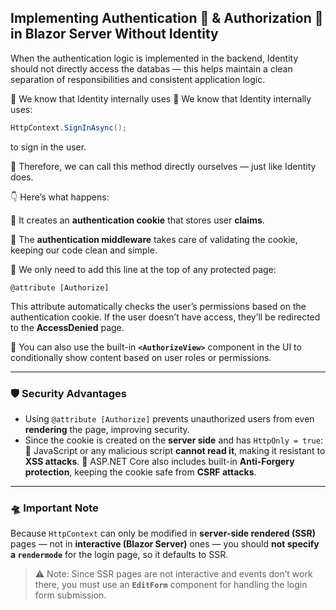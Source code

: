 ## Implementing Authentication 🔐 & Authorization 🔑 in **Blazor Server Without Identity**

When the authentication logic is implemented in the backend, Identity should not directly access the databas — this helps maintain a clean separation of responsibilities and consistent application logic.

🧠 We know that Identity internally uses
🧠 We know that Identity internally uses:

```csharp
HttpContext.SignInAsync();
```

to sign in the user.

🚀 Therefore, we can call this method directly ourselves — just like Identity does.

👇 Here’s what happens:

🌈 It creates an **authentication cookie** that stores user **claims**.

🌈 The **authentication middleware** takes care of validating the cookie, keeping our code clean and simple.

🌈 We only need to add this line at the top of any protected page:

```razor
@attribute [Authorize]
```

This attribute automatically checks the user’s permissions based on the authentication cookie.
If the user doesn’t have access, they’ll be redirected to the **AccessDenied** page.

🌈 You can also use the built-in **`<AuthorizeView>`** component in the UI to conditionally show content based on user roles or permissions.

---

### 🛡 Security Advantages

* Using `@attribute [Authorize]` prevents unauthorized users from even **rendering** the page, improving security.
* Since the cookie is created on the **server side** and has `HttpOnly = true`:
  💎 JavaScript or any malicious script **cannot read it**, making it resistant to **XSS attacks**.
  💎 ASP.NET Core also includes built-in **Anti-Forgery protection**, keeping the cookie safe from **CSRF attacks**.

---

### 🛸 Important Note

Because `HttpContext` can only be modified in **server-side rendered (SSR)** pages — not in **interactive (Blazor Server)** ones —
you should **not specify a `rendermode`** for the login page, so it defaults to SSR.

> ⚠️ Note: Since SSR pages are not interactive and events don’t work there, you must use an **`EditForm`** component for handling the login form submission.
